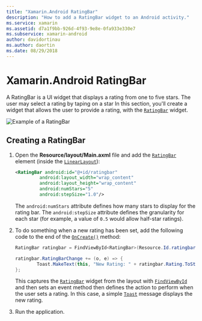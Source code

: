 ```yaml
---
title: "Xamarin.Android RatingBar"
description: "How to add a RatingBar widget to an Android activity."
ms.service: xamarin
ms.assetid: d7a1f9bb-926d-4f93-9e8e-0fa933e330e7
ms.subservice: xamarin-android
author: davidortinau
ms.author: daortin
ms.date: 08/29/2018
---
```


# Xamarin.Android RatingBar

A RatingBar is a UI widget that displays a rating from one to five stars. The user may select a rating by taping on a star
In this section, you'll create a widget that allows the user to provide a
rating, with the [`RatingBar`](xref:Android.Widget.RatingBar) widget.

![Example of a RatingBar](ratingbar-images/01-ratingbar.png)

## Creating a RatingBar

1. Open the **Resource/layout/Main.axml** file and add the
   [`RatingBar`](xref:Android.Widget.RatingBar)
   element (inside the [`LinearLayout`](xref:Android.Widget.LinearLayout)):

   ```xml
   <RatingBar android:id="@+id/ratingbar"
            android:layout_width="wrap_content"
            android:layout_height="wrap_content"
            android:numStars="5"
            android:stepSize="1.0"/>
   ```

   The `android:numStars` attribute defines how many stars to display
   for the rating bar. The `android:stepSize` attribute defines the
   granularity for each star (for example, a value of `0.5` would allow
   half-star ratings).

2. To do something when a new rating has been set, add the following
   code to the end of the
   [`OnCreate()`](xref:Android.App.Activity.OnCreate*)
   method:

    ```csharp
    RatingBar ratingbar = FindViewById<RatingBar>(Resource.Id.ratingbar);

    ratingbar.RatingBarChange += (o, e) => {
            Toast.MakeText(this, "New Rating: " + ratingbar.Rating.ToString (), ToastLength.Short).Show ();
    };
    ```

    This captures the [`RatingBar`](xref:Android.Widget.RatingBar) widget from
    the layout with [`FindViewById`](xref:Android.App.Activity.FindViewById*)
    and then sets an event method then defines the action to perform when the user
    sets a rating. In this case, a simple [`Toast`](xref:Android.Widget.Toast)
    message displays the new rating.

3. Run the application.
